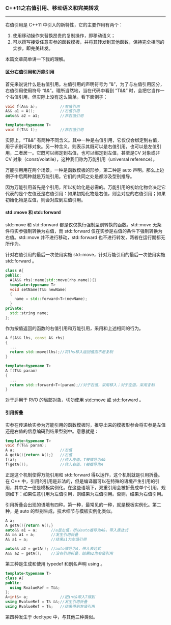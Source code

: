 ### C++11之右值引用、移动语义和完美转发

---

右值引用是 C++11 中引入的新特性，它的主要作用有两个：

1. 使用移动操作来替换昂贵的复制操作，即移动语义；
2. 可以撰写接受任意实参的函数模板，并将其转发到其他函数，保持完全相同的实参，即完美转发。

本篇文章简单讲一下我的理解。

#### 区分右值引用和万能引用

首先来说说什么是右值引用。左值引用的声明符号为 ”&”，为了与左值引用区分，右值引用使用符号 “&&”。理所当然地，当在代码中看到 “T&&” 时，会把它当作一个右值引用，但实际上没有这么简单。看下面例子：

```c++
void f(A&& a);			//右值引用
A&& a1 = A();			//右值引用
auto&& a2 = a1;			//非右值引用

template<typename T>
void f(T&& t);			//非右值引用
```

实际上，“T&&” 有两种不同含义。其中一种是右值引用，它仅仅会绑定到右值，用于识别可移对象。另一种含义，则表示其既可以是右值引用，也可以是左值引用，二者居一。它既可以绑定到右值，也可以绑定到左值，甚至是CV 对象或非 CV 对象（const/volatile），这种我们称为万能引用（universal reference）。

万能引用用在两个场景，一种是函数模板的形参，第二种是 auto 声明。那么上边例子中后两种就是万能引用。它们的共同之处是都涉及型别推导。

因为万能引用首先是个引用，所以初始化是必需的。万能引用的初始化物会决定它代表的是个左值还是右值引用：如果初始化物是右值，则会对应的右值引用；如果初始化物是左值，则会对应到左值引用。

#### std::move 和 std::forward

std::move 和 std::forward 都是仅仅执行强制型别转换的函数。std::move 无条件将实参强制转换为右值，而 std::forward 仅在实参是右值的条件下强制转换为右值。std::move 并不进行移动，std::forward 也不进行转发，两者在运行期都无所作为。

针对右值引用的最后一次使用实施 std::move，针对万能引用的最后一次使用实施 std::forward 。

```c++
class A{
public:
  A(A&& rhs):name(std::move(rhs.name)){}
  template<typename T>
  void setName(T&& newName)
  {
  	name = std::forward<T>(newName);    
  }
private:
  std::string name;
};
```

作为按值返回的函数的右值引用和万能引用，采用和上述相同的行为。

```c++
A f(A&& lhs, const A& rhs)
{
  ...
  return std::move(lhs);//将lhs移入返回值而不是复制
}

template<typename T>
A f(T&& param)
{
  ...
  return std::forward<T>(param);//对于右值，采用移入；对于左值，采用复制  
}
```

对于适用于 RVO 的局部对象，切勿使用 std::move 或 std::forward 。

#### 引用折叠

实参在传递给实参为万能引用的函数模板时，推导出来的模板形参会将实参是左值还是右值的信息编码到结果型别中。意思就是：

```c++
template<typename T>
void f(T&& param);
A a;					//左值
A getA(){return A();}	//右值
f(a);					//传入左值，T被推导为A&
f(getA());				//传入右值，T被推导为A
```

正是这个机制使得万能引用和 std::forward 得以运作，这个机制就是引用折叠。在 C++ 中，引用的引用是非法的，但是编译器可以在特殊的语境产生引用的引用，其中之一便是模板实例化。在这些语境下，双重引用会被折叠成单个引用，规则如下：如果任意引用为左值引用，则结果为左值引用。否则，结果为右值引用。

引用折叠会出现的语境有四种。第一种，最常见的一种，就是模板实例化。第二种，是 auto 的型别生成，技术细节与模板实例化类似。

```c++
A a;
A getA(){return A();}
auto&& a1 = a;		//a是左值，所以auto推导为A&，带入表达式
A& && a1 = a;		//发生引用折叠
A& a1 = a;			//结果a1为左值引用

auto&& a2 = getA();	//auto推导为A，带入表达式
A&& a2 = getA();	//没有引用折叠，结果a2为右值引用
```

第三种是生成和使用 typedef 和别名声明 using 。

```c++
template<typename T>
class A{
public:
  using RvalueRef = T&&;
};
A<int&> a;				//把int&带入T得到
using RvalueRef = T& &&;//发生引用折叠
using RvalueRef = T&;	//结果得到左值引用
```

第四种发生于 decltype 中，与其他三种类似。


